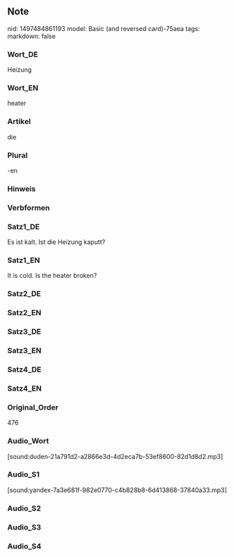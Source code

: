 ## Note
nid: 1497484861193
model: Basic (and reversed card)-75aea
tags: 
markdown: false

### Wort_DE
Heizung

### Wort_EN
heater

### Artikel
die

### Plural
-en

### Hinweis


### Verbformen


### Satz1_DE
Es ist kalt. Ist die Heizung kaputt?

### Satz1_EN
It is cold. Is the heater broken?

### Satz2_DE


### Satz2_EN


### Satz3_DE


### Satz3_EN


### Satz4_DE


### Satz4_EN


### Original_Order
476

### Audio_Wort
[sound:duden-21a791d2-a2866e3d-4d2eca7b-53ef8600-82d1d8d2.mp3]

### Audio_S1
[sound:yandex-7a3e681f-982e0770-c4b828b8-6d413868-37840a33.mp3]

### Audio_S2


### Audio_S3


### Audio_S4

